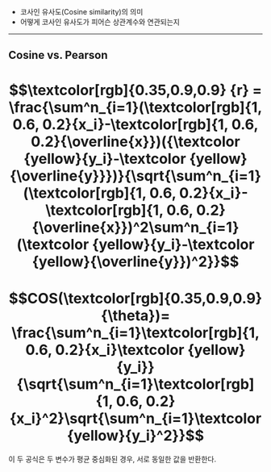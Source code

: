 - 코사인 유사도(Cosine similarity)의 의미
- 어떻게 코사인 유사도가 피어슨 상관계수와 연관되는지

---
## Cosine vs. Pearson
# $$\textcolor[rgb]{0.35,0.9,0.9} {r} = \frac{\sum^n_{i=1}(\textcolor[rgb]{1, 0.6, 0.2}{x_i}-\textcolor[rgb]{1, 0.6, 0.2}{\overline{x}})({\textcolor {yellow}{y_i}-\textcolor {yellow}{\overline{y}}})}{\sqrt{\sum^n_{i=1}(\textcolor[rgb]{1, 0.6, 0.2}{x_i}-\textcolor[rgb]{1, 0.6, 0.2}{\overline{x}})^2\sum^n_{i=1}(\textcolor {yellow}{y_i}-\textcolor {yellow}{\overline{y}})^2}}$$
# $$COS(\textcolor[rgb]{0.35,0.9,0.9} {\theta})= \frac{\sum^n_{i=1}\textcolor[rgb]{1, 0.6, 0.2}{x_i}\textcolor {yellow}{y_i}}{\sqrt{\sum^n_{i=1}\textcolor[rgb]{1, 0.6, 0.2}{x_i}^2}\sqrt{\sum^n_{i=1}\textcolor {yellow}{y_i}^2}}$$

이 두 공식은 두 변수가 평균 중심화된 경우, 서로 동일한 값을 반환한다.